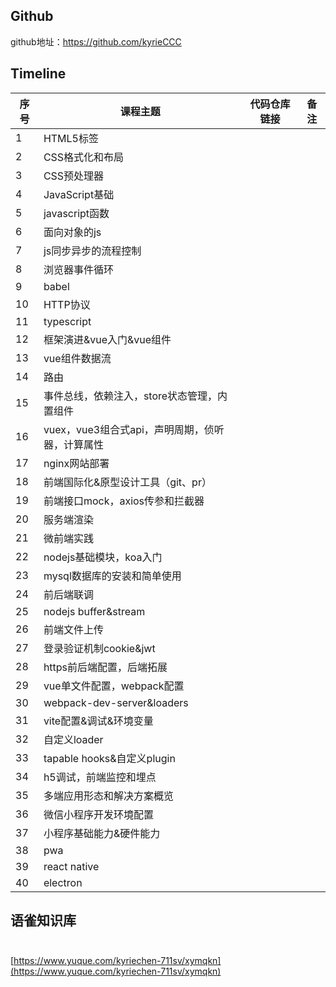 <a name="FRGEm"></a>
## Github

github地址：https://github.com/kyrieCCC
<a name="X6gnl"></a>
## Timeline

| **序号** | **课程主题** | **代码仓库链接** | **备注** |
| --- | --- | --- | --- |
| 1 | HTML5标签 | <br /> | <br /> |
| 2 | CSS格式化和布局 | <br /> | <br /> |
| 3 | CSS预处理器 | <br /> | <br /> |
| 4 | JavaScript基础 | <br /> | <br /> |
| 5 | javascript函数 | <br /> | <br /> |
| 6 | 面向对象的js | <br /> | <br /> |
| 7 | js同步异步的流程控制 | <br /> | <br /> |
| 8 | 浏览器事件循环 | <br /> | <br /> |
| 9 | babel | <br /> | <br /> |
| 10 | HTTP协议 | <br /> | <br /> |
| 11 | typescript | <br /> | <br /> |
| 12 | 框架演进&vue入门&vue组件 | <br /> | <br /> |
| 13 | vue组件数据流 | <br /> | <br /> |
| 14 | 路由 | <br /> | <br /> |
| 15 | 事件总线，依赖注入，store状态管理，内置组件 | <br /> | <br /> |
| 16 | vuex，vue3组合式api，声明周期，侦听器，计算属性 | <br /> | <br /> |
| 17 | nginx网站部署 | <br /> | <br /> |
| 18 | 前端国际化&原型设计工具（git、pr） | <br /> | <br /> |
| 19 | 前端接口mock，axios传参和拦截器 | <br /> | <br /> |
| 20 | 服务端渲染 | <br /> | <br /> |
| 21 | 微前端实践 | <br /> | <br /> |
| 22 | nodejs基础模块，koa入门 | <br /> | <br /> |
| 23 | mysql数据库的安装和简单使用 | <br /> | <br /> |
| 24 | 前后端联调 | <br /> | <br /> |
| 25 | nodejs buffer&stream | <br /> | <br /> |
| 26 | 前端文件上传 | <br /> | <br /> |
| 27 | 登录验证机制cookie&jwt | <br /> | <br /> |
| 28 | https前后端配置，后端拓展 | <br /> | <br /> |
| 29 | vue单文件配置，webpack配置 | <br /> | <br /> |
| 30 | webpack-dev-server&loaders | <br /> | <br /> |
| 31 | vite配置&调试&环境变量 | <br /> | <br /> |
| 32 | 自定义loader | <br /> | <br /> |
| 33 | tapable hooks&自定义plugin | <br /> | <br /> |
| 34 | h5调试，前端监控和埋点 | <br /> | <br /> |
| 35 | 多端应用形态和解决方案概览 | <br /> | <br /> |
| 36 | 微信小程序开发环境配置 | <br /> | <br /> |`
| 37 | 小程序基础能力&硬件能力 | <br /> | <br /> |
| 38 | pwa | <br /> | <br /> |
| 39 | react native | <br /> | <br /> |
| 40 | electron | <br /> | <br /> |

<a name="EBxTF"></a>
## 语雀知识库<br /><br />
[https://www.yuque.com/kyriechen-711sv/xymqkn](https://www.yuque.com/kyriechen-711sv/xymqkn)
